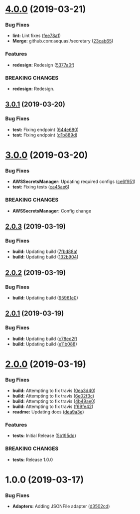 # [4.0.0](https://github.com/aequasi/secretary/compare/v3.0.1...v4.0.0) (2019-03-21)


### Bug Fixes

* **lint:** Lint fixes ([fee78a1](https://github.com/aequasi/secretary/commit/fee78a1))
* **Merge:** github.com:aequasi/secretary ([23cab65](https://github.com/aequasi/secretary/commit/23cab65))


### Features

* **redesign:** Redesign ([5377a0f](https://github.com/aequasi/secretary/commit/5377a0f))


### BREAKING CHANGES

* **redesign:** Redesign.

## [3.0.1](https://github.com/aequasi/secretary/compare/v3.0.0...v3.0.1) (2019-03-20)


### Bug Fixes

* **test:** Fixing endpoint ([644e680](https://github.com/aequasi/secretary/commit/644e680))
* **test:** Fixing endpoint ([d1b889d](https://github.com/aequasi/secretary/commit/d1b889d))

# [3.0.0](https://github.com/aequasi/secretary/compare/v2.0.3...v3.0.0) (2019-03-20)


### Bug Fixes

* **AWSSecretsManager:** Updating required configs ([ce6f951](https://github.com/aequasi/secretary/commit/ce6f951))
* **test:** Fixing tests ([ca45ae6](https://github.com/aequasi/secretary/commit/ca45ae6))


### BREAKING CHANGES

* **AWSSecretsManager:** Config change

## [2.0.3](https://github.com/aequasi/secretary/compare/v2.0.2...v2.0.3) (2019-03-19)


### Bug Fixes

* **build:** Updating build ([7fbd88a](https://github.com/aequasi/secretary/commit/7fbd88a))
* **build:** Updating build ([132b904](https://github.com/aequasi/secretary/commit/132b904))

## [2.0.2](https://github.com/aequasi/secretary/compare/v2.0.1...v2.0.2) (2019-03-19)


### Bug Fixes

* **build:** Updating build ([95961e0](https://github.com/aequasi/secretary/commit/95961e0))

## [2.0.1](https://github.com/aequasi/secretary/compare/v2.0.0...v2.0.1) (2019-03-19)


### Bug Fixes

* **build:** Updating build ([c78ed2f](https://github.com/aequasi/secretary/commit/c78ed2f))
* **build:** Updating build ([e11b088](https://github.com/aequasi/secretary/commit/e11b088))

# [2.0.0](https://github.com/aequasi/secretary/compare/v1.0.0...v2.0.0) (2019-03-19)


### Bug Fixes

* **build:** Attempting to fix travis ([0ea3d40](https://github.com/aequasi/secretary/commit/0ea3d40))
* **build:** Attempting to fix travis ([6e02f3c](https://github.com/aequasi/secretary/commit/6e02f3c))
* **build:** Attempting to fix travis ([4b49ae0](https://github.com/aequasi/secretary/commit/4b49ae0))
* **build:** Attempting to fix travis ([f69fe42](https://github.com/aequasi/secretary/commit/f69fe42))
* **readme:** Updating docs ([dea9a3e](https://github.com/aequasi/secretary/commit/dea9a3e))


### Features

* **tests:** Initial Release ([5b195dd](https://github.com/aequasi/secretary/commit/5b195dd))


### BREAKING CHANGES

* **tests:** Release 1.0.0

# 1.0.0 (2019-03-17)


### Bug Fixes

* **Adapters:** Adding JSONFile adapter ([d3502cd](https://github.com/aequasi/secretary/commit/d3502cd))

